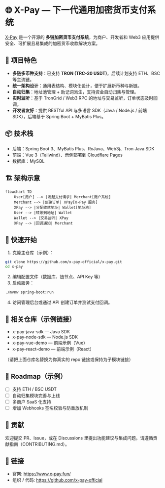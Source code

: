 # 🌐 X-Pay — 下一代通用加密货币支付系统

[X-Pay](https://www.x-pay.fun/) 是一个开源的 **多链加密货币支付系统**，为商户、开发者和 Web3 应用提供安全、可扩展且易集成的加密货币收款解决方案。

## 🚀 项目特色

- **多链多币种支持**：已支持 **TRON (TRC-20 USDT)**，后续计划支持 ETH、BSC 等主流链。  
- **统一架构设计**：通用表结构、模块化设计，便于扩展新币种与新链。  
- **自动归集**：地址池管理 + 助记词派生，支持资金自动归集与管理。  
- **实时监听**：基于 TronGrid / Web3 RPC 的地址与交易监听，订单状态及时回调。  
- **开发者友好**：提供 RESTful API 与多语言 SDK（Java / Node.js / 前端 SDK），后端基于 Spring Boot + MyBatis Plus。

## 📦 技术栈

- 后端：Spring Boot 3、MyBatis Plus、RxJava、Web3j、Tron Java SDK  
- 前端：Vue 3（Tailwind）、示例部署到 Cloudflare Pages  
- 数据库：MySQL

## 🏗 架构示意

```mermaid
flowchart TD
    User[用户] --> |发起支付请求| Merchant[商户系统]
    Merchant --> |创建订单| XPay[X-Pay 服务]
    XPay --> |分配收款地址| Wallet[地址池]
    User --> |转账到地址| Wallet
    Wallet --> |交易监听| XPay
    XPay --> |回调通知| Merchant
```

## 🔧 快速开始

1. 克隆主仓库（示例）：
```bash
git clone https://github.com/x-pay-official/x-pay.git
cd x-pay
```

2. 编辑配置文件（数据库、链节点、API Key 等）  
3. 启动服务：
```bash
./mvnw spring-boot:run
```

4. 访问管理后台或通过 API 创建订单并测试支付回调。

## 📎 相关仓库（示例链接）
- x-pay-java-sdk — Java SDK  
- x-pay-node-sdk — Node.js SDK  
- x-pay-vue-demo — 前端示例（Vue）  
- x-pay-react-demo — 前端示例（React）  

（请把上面仓库名替换为你真实的 repo 链接或保持为子模块链接）

## 📌 Roadmap（示例）
- [ ] 支持 ETH / BSC USDT  
- [ ] 自动归集模块完善与上线  
- [ ] 多商户 SaaS 化支持  
- [ ] 增加 Webhooks 签名校验与防重放机制

## 🤝 贡献
欢迎提交 PR、Issue，或在 Discussions 里提出功能建议与集成问题。请遵循贡献指南（CONTRIBUTING.md）。

## 🔗 链接
- 官网: https://www.x-pay.fun/  
- 组织 / 代码: https://github.com/x-pay-official
